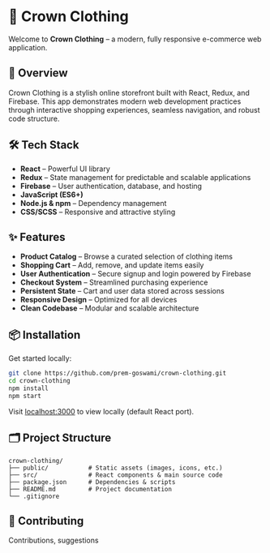 # 👑 Crown Clothing

Welcome to **Crown Clothing** – a modern, fully responsive e-commerce web application.

## 🌟 Overview

Crown Clothing is a stylish online storefront built with React, Redux, and Firebase. This app demonstrates modern web development practices through interactive shopping experiences, seamless navigation, and robust code structure.

## 🛠 Tech Stack

- **React** – Powerful UI library
- **Redux** – State management for predictable and scalable applications
- **Firebase** – User authentication, database, and hosting
- **JavaScript (ES6+)**
- **Node.js & npm** – Dependency management
- **CSS/SCSS** – Responsive and attractive styling

## ✨ Features

- **Product Catalog** – Browse a curated selection of clothing items
- **Shopping Cart** – Add, remove, and update items easily
- **User Authentication** – Secure signup and login powered by Firebase
- **Checkout System** – Streamlined purchasing experience
- **Persistent State** – Cart and user data stored across sessions
- **Responsive Design** – Optimized for all devices
- **Clean Codebase** – Modular and scalable architecture

## 📦 Installation

Get started locally:

```bash
git clone https://github.com/prem-goswami/crown-clothing.git
cd crown-clothing
npm install
npm start
```

Visit [localhost:3000](http://localhost:3000) to view locally (default React port).

## 🗂 Project Structure

```
crown-clothing/
├── public/           # Static assets (images, icons, etc.)
├── src/              # React components & main source code
├── package.json      # Dependencies & scripts
├── README.md         # Project documentation
└── .gitignore
```

## 📝 Contributing

Contributions, suggestions
